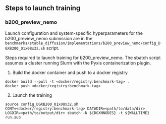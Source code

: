## Steps to launch training

### b200_preview_nemo

Launch configuration and system-specific hyperparameters for the
b200_preview_nemo submission are in the
`benchmarks/stable_diffusion/implementations/b200_preview_nemo/config_DGXB200_01x08x32.sh` script.

Steps required to launch training for b200_preview_nemo.  The sbatch
script assumes a cluster running Slurm with the Pyxis containerization plugin.

1. Build the docker container and push to a docker registry

```
docker build --pull -t <docker/registry:benchmark-tag> .
docker push <docker/registry:benchmark-tag>
```

2. Launch the training
```
source config_DGXB200_01x08x32.sh
CONT=<docker/registry:benchmark-tag> DATADIR=<path/to/data/dir> LOGDIR=<path/to/output/dir> sbatch -N ${DGXNNODES} -t ${WALLTIME} run.sub
```
